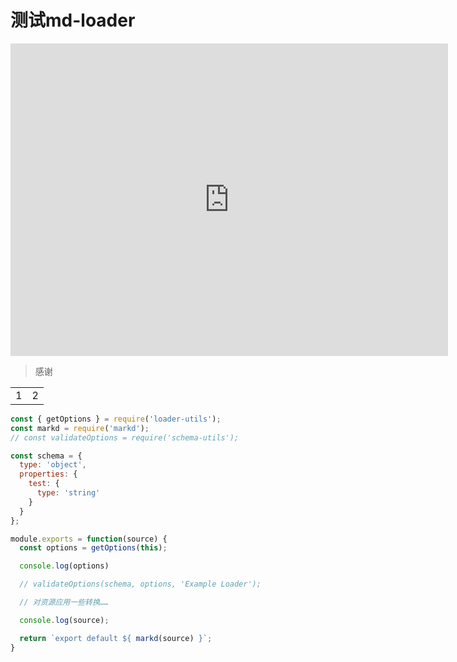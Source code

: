 # 测试md-loader

<iframe src="https://baidu.com" width="700px" height="500px" frameborder="0" scrolling="no"> </iframe>

> 感谢

|   |   |
|---|---|
|  1 | 2  |

```js
const { getOptions } = require('loader-utils');
const markd = require('markd');
// const validateOptions = require('schema-utils');

const schema = {
  type: 'object',
  properties: {
    test: {
      type: 'string'
    }
  }
};

module.exports = function(source) {
  const options = getOptions(this);

  console.log(options)

  // validateOptions(schema, options, 'Example Loader');

  // 对资源应用一些转换……

  console.log(source);

  return `export default ${ markd(source) }`;
}
```